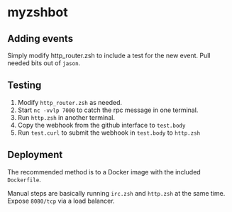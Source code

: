 myzshbot
========

Adding events
-------------
Simply modify http_router.zsh to include a test for the new event. Pull needed bits out of `jason`.

Testing
-------
1. Modify `http_router.zsh` as needed.
1. Start `nc -vvlp 7000` to catch the rpc message in one terminal.
1. Run `http.zsh` in another terminal.
1. Copy the webhook from the github interface to `test.body`
1. Run `test.curl` to submit the webhook in `test.body` to `http.zsh`

Deployment
----------
The recommended method is to a Docker image with the included `Dockerfile`.

Manual steps are basically running `irc.zsh` and `http.zsh` at the same time. Expose `8080/tcp` via a load balancer.
